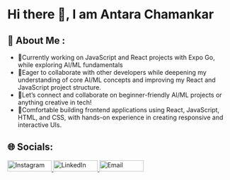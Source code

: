 # Hi there 👋, I am Antara Chamankar
## 💫 About Me :
- 🔭Currently working on JavaScript and React projects with Expo Go, while exploring AI/ML fundamentals<br>
- 👯Eager to collaborate with other developers while deepening my understanding of core AI/ML concepts and improving my React and JavaScript project structure.<br>
- 🤝Let’s connect and collaborate on beginner-friendly AI/ML projects or anything creative in tech!<br>
- 🌱Comfortable building frontend applications using React, JavaScript, HTML, and CSS, with hands-on experience in creating responsive and interactive UIs.


## 🌐 Socials:
<a href="https://instagram.com/antaraaa_36" target="_blank">
  <img src="https://img.shields.io/badge/Instagram-%23E4405F.svg?logo=Instagram&logoColor=white" alt="Instagram" width="100" height="25" />
</a>
<a href="https://www.linkedin.com/in/AntaraChamankar" target="_blank">
  <img src="https://img.shields.io/badge/LinkedIn-%230077B5.svg?style=for-the-badge&logo=LinkedIn&logoColor=white" alt="LinkedIn" width="100" height="25" />
</a>

<a href="mailto:antarachamankar@gmail.com" target="_blank">
  <img src="https://img.shields.io/badge/Email-%23D14836.svg?style=for-the-badge&logo=Gmail&logoColor=white" alt="Email" width="100" height="25"  />
</a>

<!-- Proudly created with GPRM ( https://gprm.itsvg.in ) -->
<!-- Proudly created with GPRM ( https://gprm.itsvg.in ) -->

<!-- Proudly created with GPRM ( https://gprm.itsvg.in ) -->
<!--
**antara36/antara36** is a ✨ _special_ ✨ repository because its `README.md` (this file) appears on your GitHub profile.

Here are some ideas to get you started:

- 🔭 I’m currently working on ...
- 🌱 I’m currently learning ...
- 👯 I’m looking to collaborate on ...
- 🤔 I’m looking for help with ...
- 💬 Ask me about ...
- 📫 How to reach me: ...
- 😄 Pronouns: ...
- ⚡ Fun fact: ...
-->
